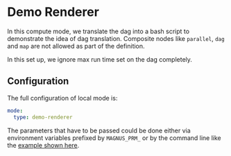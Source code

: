 # Demo Renderer

In this compute mode, we translate the dag into a bash script to demonstrate the idea of dag translation. Composite
nodes like ```parallel```, ```dag``` and ```map``` are not allowed as part of the definition.

In this set up, we ignore max run time set on the dag completely.

## Configuration

The full configuration of local mode is:

```yaml
mode:
  type: demo-renderer
```

The parameters that have to be passed could be done either via environment variables prefixed by ```MAGNUS_PRM_```
or by the command line like the [example shown here](../../../getting_started/example-deployment/#execution).

